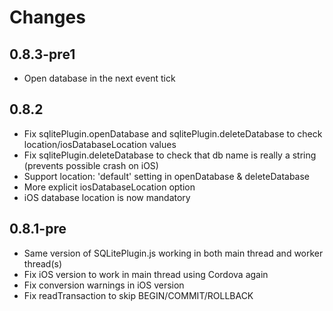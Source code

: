 # Changes

## 0.8.3-pre1

- Open database in the next event tick

## 0.8.2

- Fix sqlitePlugin.openDatabase and sqlitePlugin.deleteDatabase to check location/iosDatabaseLocation values
- Fix sqlitePlugin.deleteDatabase to check that db name is really a string (prevents possible crash on iOS)
- Support location: 'default' setting in openDatabase & deleteDatabase
- More explicit iosDatabaseLocation option
- iOS database location is now mandatory

## 0.8.1-pre

- Same version of SQLitePlugin.js working in both main thread and worker thread(s)
- Fix iOS version to work in main thread using Cordova again
- Fix conversion warnings in iOS version
- Fix readTransaction to skip BEGIN/COMMIT/ROLLBACK
